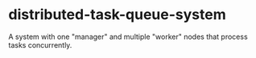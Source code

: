 # distributed-task-queue-system
A system with one "manager" and multiple "worker" nodes that process tasks concurrently.
